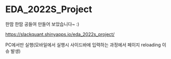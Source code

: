 # EDA_2022S_Project
한땀 한땀 공들여 만들어 보았습니다~ :)

https://slackquant.shinyapps.io/eda_2022s_project/

PC에서만 실행(모바일에서 실행시 사이드바에 입력하는 과정에서 페이지 reloading 이슈 발생)
